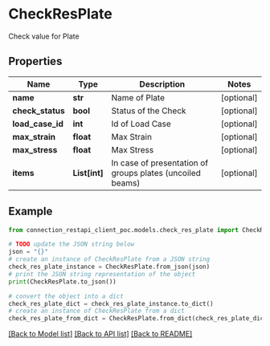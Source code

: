 # CheckResPlate

Check value for Plate

## Properties

Name | Type | Description | Notes
------------ | ------------- | ------------- | -------------
**name** | **str** | Name of Plate | [optional] 
**check_status** | **bool** | Status of the Check | [optional] 
**load_case_id** | **int** | Id of Load Case | [optional] 
**max_strain** | **float** | Max Strain | [optional] 
**max_stress** | **float** | Max Stress | [optional] 
**items** | **List[int]** | In case of presentation of groups plates (uncoiled beams) | [optional] 

## Example

```python
from connection_restapi_client_poc.models.check_res_plate import CheckResPlate

# TODO update the JSON string below
json = "{}"
# create an instance of CheckResPlate from a JSON string
check_res_plate_instance = CheckResPlate.from_json(json)
# print the JSON string representation of the object
print(CheckResPlate.to_json())

# convert the object into a dict
check_res_plate_dict = check_res_plate_instance.to_dict()
# create an instance of CheckResPlate from a dict
check_res_plate_from_dict = CheckResPlate.from_dict(check_res_plate_dict)
```
[[Back to Model list]](../README.md#documentation-for-models) [[Back to API list]](../README.md#documentation-for-api-endpoints) [[Back to README]](../README.md)


